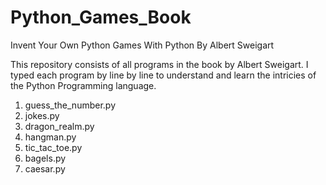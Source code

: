 # Python_Games_Book
Invent Your Own Python Games With Python By Albert Sweigart


This repository consists of all programs in the book by Albert Sweigart. 
I typed each program by line by line to understand and learn the intricies
of the Python Programming language.

1. guess_the_number.py
2. jokes.py
3. dragon_realm.py
4. hangman.py
5. tic_tac_toe.py
6. bagels.py 
7. caesar.py
